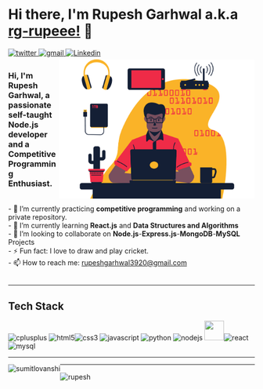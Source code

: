 # Hi there, I'm Rupesh Garhwal a.k.a [rg-rupeee!](https://github.com/rg-rupeee) 👋

<a href="https://twitter.com/GarhwalRupesh" target="_blank">
<img src=https://img.shields.io/badge/twitter-%2300acee.svg?&style=for-the-badge&logo=twitter&logoColor=white alt=twitter style="margin-bottom: 5px;" />
</a> 
<a href="mailto:rupeshgarhwal3920@gmail.com?hl=en" target="_blank">
<img src=https://img.shields.io/badge/gmail-%23DC493C.svg?&style=for-the-badge&logo=gmail&logoColor=white alt=gmail style="margin-bottom: 5px;" />
</a>
<a href="https://www.linkedin.com/in/rupesh03/" target="_blank">
<img src=https://img.shields.io/badge/linkedin-%231E77B5.svg?&style=for-the-badge&logo=linkedin&logoColor=white alt=Linkedin style="margin-bottom: 5px;" />
</a>


<img alt="Rupesh Hero Image" align="right" src="./heroIMG.png" width="400px"/>

<h3>Hi, I'm Rupesh Garhwal, a passionate self-taught <strong> Node.js developer</strong> and a <strong>Competitive Programming Enthusiast</strong>.</h3>
<br />
- 🔭 I’m currently practicing <strong>competitive programming</strong> and working on a private repository.<br/>
- 🌱 I’m currently learning <strong>React.js</strong> and <strong>Data Structures and Algorithms</strong> <br/>
- 🤝 I’m looking to collaborate on <strong>Node.js</strong>-<strong>Express.js</strong>-<strong>MongoDB</strong>-<strong>MySQL</strong> Projects<br/>
- ⚡ Fun fact: I love to draw and play cricket.<br/>
-  📫 How to reach me: <a href="mailto:rupeshgarhwal3920@gmail.com"> rupeshgarhwal3920@gmail.com </a> <br/>

<br />

---

## Tech Stack
<p align="left">
 <img src="https://img.icons8.com/color/48/000000/c-plus-plus-logo.png"  alt="cplusplus" width="40" height="40"/>  <img src="https://img.icons8.com/color/48/000000/html-5.png" alt="html5" width="40" height="40"/><img src="https://img.icons8.com/color/48/000000/css3.png" alt="css3" width="40" height="40"/> <img src="https://img.icons8.com/color/48/000000/javascript.png" alt="javascript" width="40" height="40"/> <img src="https://img.icons8.com/ultraviolet/40/000000/react.png" alt="python" width="40" height="40"/> 
 <img src="https://img.icons8.com/color/48/000000/nodejs.png" width="40" height="40" alt="nodejs" /> <img src="https://img.icons8.com/color/48/000000/mongodb.png" width="40" height="40" /><img src="https://img.icons8.com/color/40/000000/python.png" alt="react" width="40" height="40"/> <img src="https://img.icons8.com/ios/50/000000/mysql-logo.png" alt="mysql" width="40" height="40"/> 
<!--  <img src="https://img.icons8.com/color/48/000000/firebase.png" alt="firebase" width="40" height="40"/> -->

 </p>

---
<p><img align="left" src="https://github-readme-stats.vercel.app/api/top-langs?username=sumitlovanshi&show_icons=true&locale=en&layout=compact" alt="sumitlovanshi" /></p>

---

<p><img align="center" src="https://github-readme-streak-stats.herokuapp.com/?user=rg-rupeee&" alt="rupesh" /></p>
  

